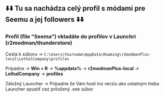 ## ⬇️⬇️ Tu sa nachádza celý profil s módami pre Seemu a jej followers ⬇️⬇️


### Profil (file "Seema") vkladáte do profilov v Launchri (r2modman/thunderstore)
Cesta k súboru -> ```C:\Users\Yourname\AppData\Roaming\r2modmanPlus-local\LethalCompany\profiles```

Prípadne -> **Win + R** -> **%appdata%** -> **r2modmanPlus-local** -> **LethalCompany** -> **profiles**

Záložný Launcher -> Prípadne že Vám hodí inú verziu ako ostatným treba Launcher spustiť cez priložený .exe súbor